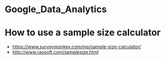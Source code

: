 # Google_Data_Analytics

# How to use a sample size calculator
- https://www.surveymonkey.com/mp/sample-size-calculator/
- http://www.raosoft.com/samplesize.html
